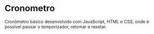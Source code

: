 # Cronometro
Cronômetro básico desenvolvido com JavaScript, HTML e CSS, onde é possível pausar o temporizador, retomar e resetar.
